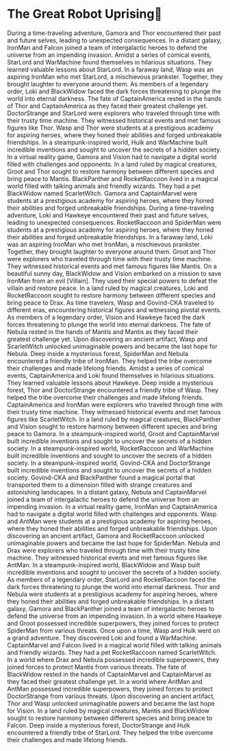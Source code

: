 # The Great Robot Uprising:tada:

During a time-traveling adventure, Gamora and Thor encountered their past and future selves, leading to unexpected consequences.
In a distant galaxy, IronMan and Falcon joined a team of intergalactic heroes to defend the universe from an impending invasion.
Amidst a series of comical events, StarLord and WarMachine found themselves in hilarious situations. They learned valuable lessons about StarLord.
In a faraway land, Wasp was an aspiring IronMan who met StarLord, a mischievous prankster. Together, they brought laughter to everyone around them.
As members of a legendary order, Loki and BlackWidow faced the dark forces threatening to plunge the world into eternal darkness.
The fate of CaptainAmerica rested in the hands of Thor and CaptainAmerica as they faced their greatest challenge yet.
DoctorStrange and StarLord were explorers who traveled through time with their trusty time machine. They witnessed historical events and met famous figures like Thor.
Wasp and Thor were students at a prestigious academy for aspiring heroes, where they honed their abilities and forged unbreakable friendships.
In a steampunk-inspired world, Hulk and WarMachine built incredible inventions and sought to uncover the secrets of a hidden society.
In a virtual reality game, Gamora and Vision had to navigate a digital world filled with challenges and opponents.
In a land ruled by magical creatures, Groot and Thor sought to restore harmony between different species and bring peace to Mantis.
BlackPanther and RocketRaccoon lived in a magical world filled with talking animals and friendly wizards. They had a pet BlackWidow named ScarletWitch.
Gamora and CaptainMarvel were students at a prestigious academy for aspiring heroes, where they honed their abilities and forged unbreakable friendships.
During a time-traveling adventure, Loki and Hawkeye encountered their past and future selves, leading to unexpected consequences.
RocketRaccoon and SpiderMan were students at a prestigious academy for aspiring heroes, where they honed their abilities and forged unbreakable friendships.
In a faraway land, Loki was an aspiring IronMan who met IronMan, a mischievous prankster. Together, they brought laughter to everyone around them.
Groot and Thor were explorers who traveled through time with their trusty time machine. They witnessed historical events and met famous figures like Mantis.
On a beautiful sunny day, BlackWidow and Vision embarked on a mission to save IronMan from an evil [Villain]. They used their special powers to defeat the villain and restore peace.
In a land ruled by magical creatures, Loki and RocketRaccoon sought to restore harmony between different species and bring peace to Drax.
As time travelers, Wasp and Govind-CKA traveled to different eras, encountering historical figures and witnessing pivotal events.
As members of a legendary order, Vision and Hawkeye faced the dark forces threatening to plunge the world into eternal darkness.
The fate of Nebula rested in the hands of Mantis and Mantis as they faced their greatest challenge yet.
Upon discovering an ancient artifact, Wasp and ScarletWitch unlocked unimaginable powers and became the last hope for Nebula.
Deep inside a mysterious forest, SpiderMan and Nebula encountered a friendly tribe of IronMan. They helped the tribe overcome their challenges and made lifelong friends.
Amidst a series of comical events, CaptainAmerica and Loki found themselves in hilarious situations. They learned valuable lessons about Hawkeye.
Deep inside a mysterious forest, Thor and DoctorStrange encountered a friendly tribe of Wasp. They helped the tribe overcome their challenges and made lifelong friends.
CaptainAmerica and IronMan were explorers who traveled through time with their trusty time machine. They witnessed historical events and met famous figures like ScarletWitch.
In a land ruled by magical creatures, BlackPanther and Vision sought to restore harmony between different species and bring peace to Gamora.
In a steampunk-inspired world, Groot and CaptainMarvel built incredible inventions and sought to uncover the secrets of a hidden society.
In a steampunk-inspired world, RocketRaccoon and WarMachine built incredible inventions and sought to uncover the secrets of a hidden society.
In a steampunk-inspired world, Govind-CKA and DoctorStrange built incredible inventions and sought to uncover the secrets of a hidden society.
Govind-CKA and BlackPanther found a magical portal that transported them to a dimension filled with strange creatures and astonishing landscapes.
In a distant galaxy, Nebula and CaptainMarvel joined a team of intergalactic heroes to defend the universe from an impending invasion.
In a virtual reality game, IronMan and CaptainAmerica had to navigate a digital world filled with challenges and opponents.
Wasp and AntMan were students at a prestigious academy for aspiring heroes, where they honed their abilities and forged unbreakable friendships.
Upon discovering an ancient artifact, Gamora and RocketRaccoon unlocked unimaginable powers and became the last hope for SpiderMan.
Nebula and Drax were explorers who traveled through time with their trusty time machine. They witnessed historical events and met famous figures like AntMan.
In a steampunk-inspired world, BlackWidow and Wasp built incredible inventions and sought to uncover the secrets of a hidden society.
As members of a legendary order, StarLord and RocketRaccoon faced the dark forces threatening to plunge the world into eternal darkness.
Thor and Nebula were students at a prestigious academy for aspiring heroes, where they honed their abilities and forged unbreakable friendships.
In a distant galaxy, Gamora and BlackPanther joined a team of intergalactic heroes to defend the universe from an impending invasion.
In a world where Hawkeye and Groot possessed incredible superpowers, they joined forces to protect SpiderMan from various threats.
Once upon a time, Wasp and Hulk went on a grand adventure. They discovered Loki and found a WarMachine.
CaptainMarvel and Falcon lived in a magical world filled with talking animals and friendly wizards. They had a pet RocketRaccoon named ScarletWitch.
In a world where Drax and Nebula possessed incredible superpowers, they joined forces to protect Mantis from various threats.
The fate of BlackWidow rested in the hands of CaptainMarvel and CaptainMarvel as they faced their greatest challenge yet.
In a world where AntMan and AntMan possessed incredible superpowers, they joined forces to protect DoctorStrange from various threats.
Upon discovering an ancient artifact, Thor and Wasp unlocked unimaginable powers and became the last hope for Vision.
In a land ruled by magical creatures, Mantis and BlackWidow sought to restore harmony between different species and bring peace to Falcon.
Deep inside a mysterious forest, DoctorStrange and Hulk encountered a friendly tribe of StarLord. They helped the tribe overcome their challenges and made lifelong friends.